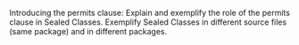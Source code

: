Introducing the permits clause:
Explain and exemplify the role of the permits clause in Sealed Classes. Exemplify Sealed Classes in different source files (same package) and in different packages.